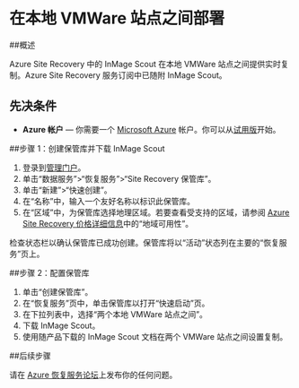 <properties 
	pageTitle="在本地 VMWare 站点之间部署" 
	description="Azure Site Recovery 中的 InMage Scout 可以处理本地 VMWare 站点之间的复制、故障转移和恢复。" 
	services="site-recovery" 
	documentationCenter="" 
	authors="rayne-wiselman" 
	manager="jwhit" 
	editor=""/>

<tags 
	ms.service="site-recovery" 
	ms.date="05/29/2015" 
	wacn.date="08/29/2015"/>


# 在本地 VMWare 站点之间部署


##概述

Azure Site Recovery 中的 InMage Scout 在本地 VMWare 站点之间提供实时复制。Azure Site Recovery 服务订阅中已随附 InMage Scout。


## 先决条件

- **Azure 帐户** — 你需要一个 [Microsoft Azure](http://www.windowsazure.cn/) 帐户。你可以从[试用版](/pricing/1rmb-trial)开始。


##步骤 1：创建保管库并下载 InMage Scout

1. 登录到[管理门户](https://manage.windowsazure.cn)。
2. 单击“数据服务”>“恢复服务”>“Site Recovery 保管库”。
3. 单击“新建”>“快速创建”。
4. 在“名称”中，输入一个友好名称以标识此保管库。
5. 在“区域”中，为保管库选择地理区域。若要查看受支持的区域，请参阅 [Azure Site Recovery 价格详细信息](http://www.windowsazure.cn/home/features/site-recovery/#price)中的“地域可用性”。

<P>检查状态栏以确认保管库已成功创建。保管库将以“活动”状态列在主要的“恢复服务”页上。</P>

##步骤 2：配置保管库

1. 单击“创建保管库”。
2. 在“恢复服务”页中，单击保管库以打开“快速启动”页。
3. 在下拉列表中，选择“两个本地 VMWare 站点之间”。
4. 下载 InMage Scout。
5. 使用随产品下载的 InMage Scout 文档在两个 VMWare 站点之间设置复制。


##后续步骤

请在 [Azure 恢复服务论坛](https://social.msdn.microsoft.com/forums/azure/home?forum=hypervrecovmgr)上发布你的任何问题。

<!---HONumber=67-->